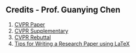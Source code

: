 ## Credits - Prof. Guanying Chen
1. [CVPR Paper](https://www.overleaf.com/read/nzxkcksvjhkr)
2. [CVPR Supplementary](https://www.overleaf.com/read/drpfhrnwyvfz)
3. [CVPR Rebuttal](https://github.com/guanyingc/cv_rebuttal_template)
4. [Tips for Writing a Research Paper using LaTeX](https://github.com/guanyingc/latex_paper_writing_tips)
